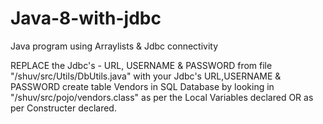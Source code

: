 # Java-8-with-jdbc
Java program using Arraylists &amp; Jdbc connectivity

REPLACE the Jdbc's - URL, USERNAME & PASSWORD from file "/shuv/src/Utils/DbUtils.java" with your Jdbc's URL,USERNAME & PASSWORD
create table Vendors in SQL Database by looking in "/shuv/src/pojo/vendors.class" as per the Local Variables declared OR
as per Constructer declared. 
